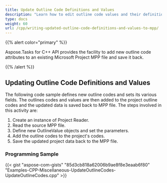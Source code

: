 ```yaml
---
title: Update Outline Code Definitions and Values
description: "Learn how to edit outline code values and their definitions using Aspose.Tasks for C++."
type: docs
weight: 60
url: /cpp/writing-updated-outline-code-definitions-and-values-to-mpp/
---
```


{{% alert color="primary" %}}

Aspose.Tasks for C++ API provides the facility to add new outline code attributes to an existing Microsoft Project MPP file and save it back.

{{% /alert %}}

## **Updating Outline Code Definitions and Values**
The following code sample defines new outline codes and sets its various fields. The outlines codes and values are then added to the project outline codes and the updated data is saved back to MPP file. The steps involved in this activity are:

1. Create an instance of Project Reader.
2. Read the source MPP file.
3. Define new OutlineValue objects and set the parameters.
4. Add the outline codes to the project's codes.
5. Save the updated project data back to the MPP file.

### **Programming Sample**

{{< gist "aspose-com-gists" "85d3cb818a62006b9ae8f8e3eaab6f80" "Examples-CPP-Miscellaneous-UpdateOutlineCodes-UpdateOutlineCodes.cpp" >}}

